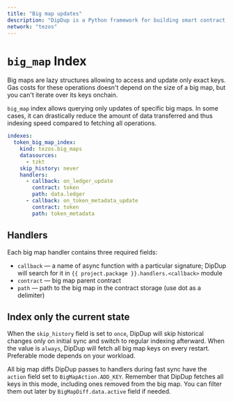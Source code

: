 ```yaml
---
title: "Big map updates"
description: "DipDup is a Python framework for building smart contract indexers. It helps developers focus on business logic instead of writing a boilerplate to store and serve data."
network: "tezos"
---
```


# `big_map` Index

Big maps are lazy structures allowing to access and update only exact keys. Gas costs for these operations doesn't depend on the size of a big map, but you can't iterate over its keys onchain.

`big_map` index allows querying only updates of specific big maps. In some cases, it can drastically reduce the amount of data transferred and thus indexing speed compared to fetching all operations.

```yaml [dipdup.yaml]
indexes:
  token_big_map_index:
    kind: tezos.big_maps
    datasources:
      - tzkt
    skip_history: never
    handlers:
      - callback: on_ledger_update
        contract: token
        path: data.ledger
      - callback: on_token_metadata_update
        contract: token
        path: token_metadata
```

## Handlers

Each big map handler contains three required fields:

- `callback` — a name of async function with a particular signature; DipDup will search for it in `{{ project.package }}.handlers.<callback>` module
- `contract` — big map parent contract
- `path` — path to the big map in the contract storage (use dot as a delimiter)

## Index only the current state

When the `skip_history` field is set to `once`, DipDup will skip historical changes only on initial sync and switch to regular indexing afterward. When the value is `always`, DipDup will fetch all big map keys on every restart. Preferable mode depends on your workload.

All big map diffs DipDup passes to handlers during fast sync have the `action` field set to `BigMapAction.ADD_KEY`. Remember that DipDup fetches all keys in this mode, including ones removed from the big map. You can filter them out later by `BigMapDiff.data.active` field if needed.
